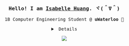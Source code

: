 <div align="center">
  
<h3><samp>Hello! I am <b><a rel="nofollow noopener noreferrer" target="_blank" href="https://isabellehuangg.me">Isabelle Huang</a></b>. ヾ(＾∇＾)</samp></h3>
<p>
    <samp>
      1B Computer Engineering Student @ <b>uWaterloo 🦆</b>
    </samp>
</p>

<details align="center">
   <summary> <samp>&nbsp;Details</samp></summary>
   <samp>
     Here are some other ways to reach me: <a href="https://www.instagram.com/isabellehuangg/">Instagram</a>, <a href="mailto:isabelle.huang@uwaterloo.com">Email</a>, <a href = "https://discordapp.com/users/344253205598961665">Discord</a> ♪～(￣、￣ )
  </samp>
</details>

![](https://media.giphy.com/media/U0d3OVZL7z31WKgua3/giphy.gif)
